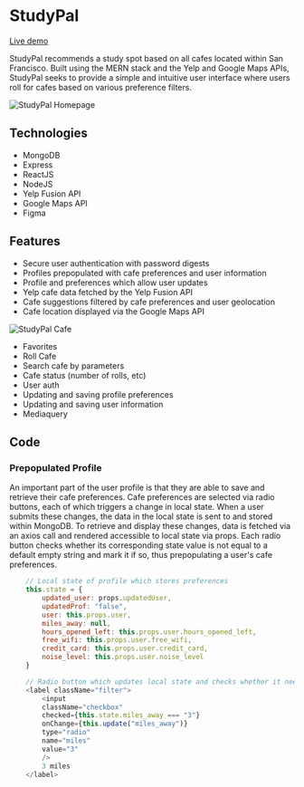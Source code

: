 # StudyPal
[Live demo](https://studypal-sf.herokuapp.com/#/)

StudyPal recommends a study spot based on all cafes located within San Francisco. Built using the MERN stack and the Yelp and Google Maps APIs, StudyPal seeks to provide a simple and intuitive user interface where users roll for cafes based on various preference filters. 

![StudyPal Homepage](https://studypal-dev.s3-us-west-1.amazonaws.com/splash_screenshot.png)

## Technologies
* MongoDB
* Express
* ReactJS
* NodeJS
* Yelp Fusion API
* Google Maps API
* Figma

## Features
* Secure user authentication with password digests
* Profiles prepopulated with cafe preferences and user information
* Profile and preferences which allow user updates
* Yelp cafe data fetched by the Yelp Fusion API
* Cafe suggestions filtered by cafe preferences and user geolocation
* Cafe location displayed via the Google Maps API

![StudyPal Cafe](https://media.giphy.com/media/RLQQLfgpfL10NKOGCL/giphy.gif)

* Favorites
* Roll Cafe
* Search cafe by parameters
* Cafe status (number of rolls, etc)
* User auth
* Updating and saving profile preferences
* Updating and saving user information
* Mediaquery

## Code 

### Prepopulated Profile
An important part of the user profile is that they are able to save and retrieve their cafe preferences. Cafe preferences
are selected via radio buttons, each of which triggers a change in local state. When a user submits these changes,
the data in the local state is sent to and stored within MongoDB. To retrieve and display these changes, data is fetched
via an axios call and rendered accessible to local state via props. Each radio button checks whether its
corresponding state value is not equal to a default empty string and mark it if so, thus prepopulating a user's cafe 
preferences.

```javascript
    // Local state of profile which stores preferences
    this.state = {
        updated_user: props.updatedUser,       
        updatedProf: "false",
        user: this.props.user,        
        miles_away: null,
        hours_opened_left: this.props.user.hours_opened_left,
        free_wifi: this.props.user.free_wifi,
        credit_card: this.props.user.credit_card,
        noise_level: this.props.user.noise_level
    }
```

```javascript
    // Radio button which updates local state and checks whether it needs to be prefilled
    <label className="filter">
        <input
        className="checkbox"
        checked={this.state.miles_away === "3"}
        onChange={this.update("miles_away")}
        type="radio"
        name="miles"
        value="3"
        />
        3 miles
    </label>
```

